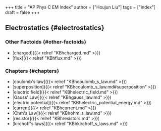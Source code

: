 +++
title = "AP Phys C EM Index"
author = ["Houjun Liu"]
tags = ["index"]
draft = false
+++

## Electrostatics {#electrostatics}


### Other Factoids {#other-factoids}

-   [charged]({{< relref "KBhcharged.md" >}})
-   [flux]({{< relref "KBhflux.md" >}})


### Chapters {#chapters}

-   [coulomb's law]({{< relref "KBhcoulomb_s_law.md" >}})
-   [superposition]({{< relref "KBhcoulomb_s_law.md#superposition" >}})
-   [electric field]({{< relref "KBhelectric_field.md" >}})
-   [Gauss' Law]({{< relref "KBhgauss_law.md" >}})
-   [electric potential]({{< relref "KBhelectric_potential_energy.md" >}})
-   [current]({{< relref "KBhcurrent.md" >}})
-   [Ohm's Law]({{< relref "KBhohm_s_law.md" >}})
-   [resistor]({{< relref "KBhresistors.md" >}})
-   [kirchoff's laws]({{< relref "KBhkirchoff_s_laws.md" >}})
